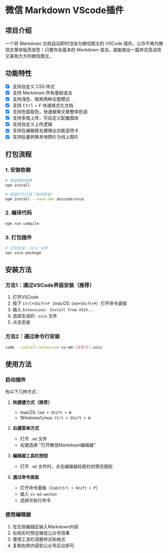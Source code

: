 # 微信 Markdown VScode插件

## 项目介绍

一个将 Markdown 文档自动即时渲染为微信图文的 VSCode 插件。让你不再为微信文章排版而发愁！只要你会基本的 Markdown 语法，就能做出一篇样式简洁而又美观大方的微信图文。

## 功能特性

- [x] 支持自定义 CSS 样式
- [x] 支持 Markdown 所有基础语法
- [x] 支持浅色、暗黑两种主题模式
- [x] 支持 <kbd>Ctrl</kbd> + <kbd>F</kbd> 快速格式化文档
- [x] 支持色盘取色，快速替换文章整体色调
- [x] 支持多图上传，可自定义配置图床
- [x] 支持自定义上传逻辑
- [x] 支持在编辑框右键弹出功能选项卡
- [x] 支持批量转换本地图片为线上图片

## 打包流程

### 1. 安装依赖
```bash
# 安装项目依赖
npm install

# 安装打包工具（本地安装）
npm install --save-dev @vscode/vsce
```

### 2. 编译代码
```bash
npm run compile
```

### 3. 打包插件
```bash
# 打包生成 .vsix 文件
npx vsce package
```

## 安装方法

### 方法1：通过VSCode界面安装（推荐）
1. 打开VSCode
2. 按下 `Ctrl+Shift+P`（macOS: `Cmd+Shift+P`）打开命令面板
3. 输入 `Extensions: Install from VSIX...`
4. 选择生成的 `.vsix` 文件
5. 点击安装

### 方法2：通过命令行安装
```bash
code --install-extension vs-md-[版本号].vsix
```

## 使用方法

### 启动插件
有以下几种方式：

1. **快捷键方式（推荐）**
   - macOS: `Cmd + Shift + W`
   - Windows/Linux: `Ctrl + Shift + W`

2. **右键菜单方式**
   - 打开 `.md` 文件
   - 右键选择 "打开微信Markdown编辑器"

3. **编辑器工具栏按钮**
   - 打开 `.md` 文件时，点击编辑器标题栏的预览图标

4. **通过命令面板**
   - 打开命令面板（`Cmd/Ctrl + Shift + P`）
   - 输入 `vs-md-wechat`
   - 选择并执行命令

### 使用编辑器
1. 在左侧编辑区输入Markdown内容
2. 右侧实时预览微信公众号效果
3. 使用工具栏调整样式和格式
4. 复制右侧内容到公众号后台即可



